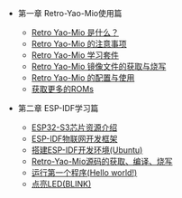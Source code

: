 <!-- docs/_sidebar.md -->

- 第一章 Retro-Yao-Mio使用篇
  
  - [Retro Yao-Mio 是什么？](Retro-Yao-Mio/chapter1-1.md)
  - [Retro Yao-Mio 的注意事项](Retro-Yao-Mio/chapter1-2.md)
  - [Retro Yao-Mio 学习套件](Retro-Yao-Mio/chapter1-3.md)
  - [Retro Yao-Mio 镜像文件的获取与烧写](Retro-Yao-Mio/chapter1-4.md)
  - [Retro Yao-Mio 的配置与使用](Retro-Yao-Mio/chapter1-5.md)
  - [获取更多的ROMs](Retro-Yao-Mio/chapter1-6.md)

- 第二章 ESP-IDF学习篇

  - [ESP32-S3芯片资源介绍](Retro-Yao-Mio/chapter2-1.md)
  - [ESP-IDF物联网开发框架](Retro-Yao-Mio/chapter2-2.md)
  - [搭建ESP-IDF开发环境(Ubuntu)](Retro-Yao-Mio/chapter2-3.md)
  - [Retro-Yao-Mio源码的获取、编译、烧写](Retro-Yao-Mio/chapter2-4.md)
  - [运行第一个程序(Hello world!)](Retro-Yao-Mio/chapter2-5.md)
  - [点亮LED(BLINK)](Retro-Yao-Mio/chapter2-6.md)
  